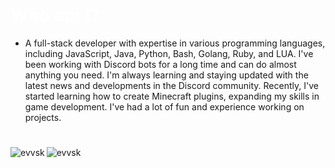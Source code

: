 # <a style="color: white;">Who am I?</a>  
- A full-stack developer with expertise in various programming languages, including JavaScript, Java, Python, Bash, Golang, Ruby, and LUA. I've been working with Discord bots for a long time and can do almost anything you need. I'm always learning and staying updated with the latest news and developments in the Discord community. Recently, I've started learning how to create Minecraft plugins, expanding my skills in game development. I've had a lot of fun and experience working on projects.  

#  
<p><img align="left" src="https://github-readme-stats.vercel.app/api/top-langs?username=evvskw&show_icons=true&locale=en&layout=compact" alt="evvsk"/> <img align="center" src="https://github-readme-stats.vercel.app/api?username=evvskw&show_icons=true&locale=en" alt="evvsk"/></p>  
